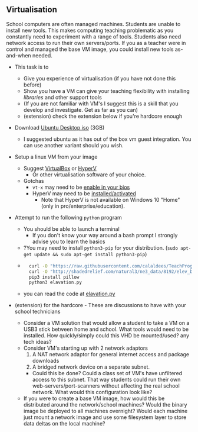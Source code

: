 Virtualisation
--------------

School computers are often managed machines. Students are unable to install new tools. 
This makes computing teaching problematic as you constantly need to experiment with a range of tools.
Students also need network access to run their own servers/ports.
If you as a teacher were in control and managed the base VM image, you could install new tools as-and-when needed.

* This task is to
    * Give you experience of virtualisation (if you have not done this before)
    * Show you have a VM can give your teaching flexibility with installing _libraries_ and other support tools
    * (If you are not familiar with VM's I suggest this is a skill that you develop and investigate. Get as far as you can)
    * (extension) check the extension below if you're hardcore enough

* Download [Ubuntu Desktop iso](https://ubuntu.com/download/desktop/) (3GB)
    * I suggested ubuntu as it has out of the box vm guest integration. You can use another variant should you wish.
* Setup a linux VM from your image
    * Suggest [VirtualBox](https://www.virtualbox.org/) or [HyperV](https://docs.microsoft.com/en-us/virtualization/hyper-v-on-windows/quick-start/enable-hyper-v)
        * Or other virtualisation software of your choice.
    * Gotchas
        * `vt-x` may need to be [enable in your bios](https://2nwiki.2n.cz/pages/viewpage.action?pageId=75202968)
        * HyperV may need to be [installed/activated](https://docs.microsoft.com/en-us/virtualization/hyper-v-on-windows/quick-start/enable-hyper-v) 
            * Note that HyperV is not available on Windows 10 "Home" (only in pro/enterprise/education).
* Attempt to run the following `python` program
    * You should be able to launch a terminal
        * If you don't know your way around a bash prompt I strongly advise you to learn the basics
    * ?You may need to install `python3-pip` for your distribution. (`sudo apt-get update && sudo apt-get install python3-pip`)
    * ```bash
        curl -O "https://raw.githubusercontent.com/calaldees/TeachProgramming/master/teachprogramming/static/projects/data/elavation.py"
        curl -O "http://shadedrelief.com/natural3/ne3_data/8192/elev_bump_8k.jpg"
        pip3 install pillow
        python3 elavation.py
      ```
    * you can read the code at [elavation.py](https://github.com/calaldees/TeachProgramming/blob/master/teachprogramming/static/projects/data/elavation.py)

* (extension) for the hardcore - These are discussions to have with your school technicians
    * Consider a VM solution that would allow a student to take a VM on a USB3 stick between home and school. What tools would need to be installed. How quickly/simply could this VHD be mounted/used? any tech ideas?
    * Consider VM's starting up with 2 network adaptors
        1. A NAT network adaptor for general internet access and package downloads
        2. A bridged network device on a separate subnet. 
        * Could this be done? Could a class set of VM's have unfiltered access to this subnet. That way students could run their own web-servers/port-scanners without affecting the real school network. What would this configuration look like?
    * If you were to create a base VM image, how would this be distributed around the network/school machines? Would the binary image be deployed to all machines overnight? Would each machine just mount a network image and use some filesystem layer to store data deltas on the local machine?
